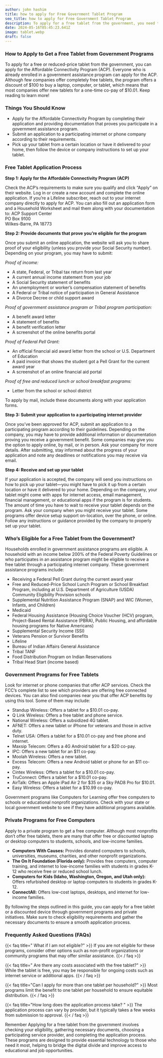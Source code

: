 ```yaml
---
author: john hashim
title: how to apply for Free Government Tablet Program
seo_title: how to apply for Free Government Tablet Program
description: To apply for a free tablet from the government, you need to follow specific steps and meet certain eligibility criteria. Below is a detailed guide to help you through the process
date: 2024-05-16T05:45:23.641Z
image: tablet.webp
draft: false
---
```


### How to Apply to Get a Free Tablet from Government Programs

To apply for a free or reduced-price tablet from the government, you can apply for the Affordable Connectivity Program (ACP). Everyone who is already enrolled in a government assistance program can apply for the ACP. Although few companies offer completely free tablets, the program offers a discount of $100 to buy a laptop, computer, or tablet, which means that most companies offer new tablets for a one-time co-pay of $10.01. Keep reading to learn more!

### Things You Should Know

- Apply for the Affordable Connectivity Program by completing their application and providing documentation that proves you participate in a government assistance program.
- Submit an application to a participating internet or phone company according to their requirements.
- Pick up your tablet from a certain location or have it delivered to your home, then follow the device or company instructions to set up your tablet.



### Free Tablet Application Process

**Step 1: Apply for the Affordable Connectivity Program (ACP)**

Check the ACP’s requirements to make sure you qualify and click “Apply” on their website. Log in or create a new account and complete the online application. If you’re a Lifeline subscriber, reach out to your internet company directly to apply for ACP. You can also fill out an application form and a Household Worksheet and mail them along with your documentation to:
ACP Support Center  
PO Box 9100  
Wilkes-Barre, PA 18773

**Step 2: Provide documents that prove you’re eligible for the program**

Once you submit an online application, the website will ask you to share proof of your eligibility (unless you provide your Social Security number). Depending on your program, you may have to submit:

*Proof of income:*
- A state, Federal, or Tribal tax return from last year
- A current annual income statement from your job
- A Social Security statement of benefits
- An unemployment or worker’s compensation statement of benefits
- A Federal or Tribal notice of participation in General Assistance
- A Divorce Decree or child support award

*Proof of government assistance program or Tribal program participation:*
- A benefit award letter
- A statement of benefits
- A benefit verification letter
- A screenshot of the online benefits portal

*Proof of Federal Pell Grant:*
- An official financial aid award letter from the school or U.S. Department of Education
- A paid invoice that shows the student got a Pell Grant for the current award year
- A screenshot of an online financial aid portal

*Proof of free and reduced lunch or school breakfast programs:*
- Letter from the school or school district

To apply by mail, include these documents along with your application forms.

**Step 3: Submit your application to a participating internet provider**

Once you’ve been approved for ACP, submit an application to a participating program according to their guidelines. Depending on the company, you may have to provide additional information or documentation proving you receive a government benefit. Some companies may give you the option to apply online, by mail, or in person. Ask your company for more details. After submitting, stay informed about the progress of your application and note any deadlines or notifications you may receive via email.

**Step 4: Receive and set up your tablet**

If your application is accepted, the company will send you instructions on how to pick up your tablet—you might have to pick it up from a certain location or have it delivered to your home. Depending on the company, your tablet might come with apps for internet access, email management, financial management, or educational apps if the program is for students. The amount of time you have to wait to receive your tablet depends on the program. Ask your company when you might receive your tablet. Some programs offer device setup support on-location, over the phone, or online. Follow any instructions or guidance provided by the company to properly set up your tablet.



### Who’s Eligible for a Free Tablet from the Government?

Households enrolled in government assistance programs are eligible. A household with an income below 200% of the Federal Poverty Guidelines or who participates in an assistance program might be eligible to receive a free tablet through a participating internet company. These government assistance programs include:

- Receiving a Federal Pell Grant during the current award year
- Free and Reduced-Price School Lunch Program or School Breakfast Program, including at U.S. Department of Agriculture (USDA) Community Eligibility Provision schools
- Supplemental Nutrition Assistance Program (SNAP) and WIC (Women, Infants, and Children)
- Medicaid
- Federal Housing Assistance (Housing Choice Voucher (HCV) program, Project-Based Rental Assistance (PBRA), Public Housing, and affordable housing programs for Native Americans)
- Supplemental Security Income (SSI)
- Veterans Pension or Survivor Benefits
- Lifeline
- Bureau of Indian Affairs General Assistance
- Tribal TANF
- Food Distribution Program on Indian Reservations
- Tribal Head Start (income based)



### Government Programs for Free Tablets

Look for internet or phone companies that offer ACP services. Check the FCC’s complete list to see which providers are offering free connected devices. You can also find companies near you that offer ACP benefits by using this tool. Some of them may include:

- Standup Wireless: Offers a tablet for a $10.01 co-pay.
- Q Link Wireless: Offers a free tablet and phone service.
- National Wireless: Offers a subsidized 4G tablet.
- AFNET: Offers a new tablet or iPhone for veterans and those in active duty.
- Telnet USA: Offers a tablet for a $10.01 co-pay and free phone and internet.
- Maxsip Telecom: Offers a 4G Android tablet for a $20 co-pay.
- IPC: Offers a new tablet for an $11 co-pay.
- Moolah Wireless: Offers a new tablet.
- Excess Telecom: Offers a new Android tablet or phone for an $11 co-pay.
- Cintex Wireless: Offers a tablet for a $10.01 co-pay.
- TruConnect: Offers a tablet for a $10.01 co-pay.
- AirTalk: Offers an Apple iPad Air 2 for $35 or a Sky PAD8 Pro for $10.01.
- Easy Wireless: Offers a tablet for a $10.99 co-pay.

Government programs like Computers for Learning offer free computers to schools or educational nonprofit organizations. Check with your state or local government website to see if they have additional programs available.



### Private Programs for Free Computers

Apply to a private program to get a free computer. Although most nonprofits don’t offer free tablets, there are many that offer free or discounted laptop or desktop computers to students, schools, and low-income families.

- **Computers With Causes:** Provides donated computers to schools, universities, museums, charities, and other nonprofit organizations.
- **The On It Foundation (Florida only):** Provides free computers, computer training, and internet to low-income families with students in grades K-12 who receive free or reduced school lunch.
- **Computers for Kids (Idaho, Washington, Oregon, and Utah only):** Offers refurbished desktop or laptop computers to students in grades K-12.
- **ConnectAll:** Offers low-cost laptops, desktops, and internet for low-income families.

By following the steps outlined in this guide, you can apply for a free tablet or a discounted device through government programs and private initiatives. Make sure to check eligibility requirements and gather the necessary documents to ensure a smooth application process.


### Frequently Asked Questions (FAQs)

{{< faq title=" What if I am not eligible?" >}}
If you are not eligible for these programs, consider other options such as non-profit organizations or community programs that may offer similar assistance.
{{< / faq >}}

{{< faq title=" Are there any costs associated with the free tablet?" >}}
While the tablet is free, you may be responsible for ongoing costs such as internet service or additional apps.
{{< / faq >}}

{{< faq title="Can I apply for more than one tablet per household?" >}}
Most programs limit the benefit to one tablet per household to ensure equitable distribution.
{{< / faq >}}

{{< faq title="How long does the application process take? " >}}
The application process can vary by provider, but it typically takes a few weeks from submission to approval.
{{< / faq >}}


Remember Applying for a free tablet from the government involves checking your eligibility, gathering necessary documents, choosing a participating service provider, and completing the application process. These programs are designed to provide essential technology to those who need it most, helping to bridge the digital divide and improve access to educational and job opportunities.